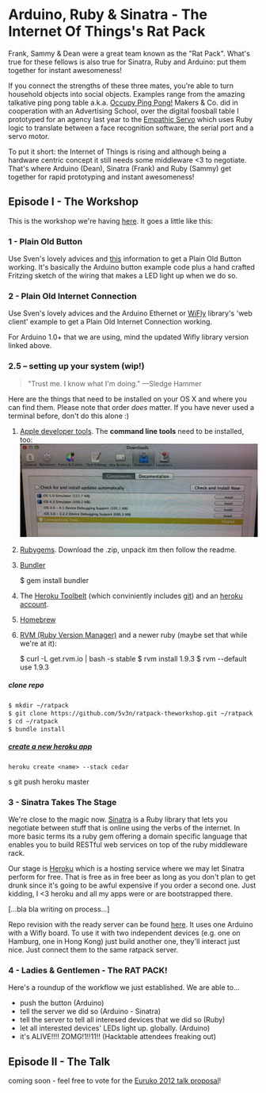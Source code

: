 # Arduino, Ruby &amp; Sinatra - The Internet Of Things's Rat Pack

Frank, Sammy &amp; Dean were a great team known as the "Rat Pack". What's true for these fellows is also true for Sinatra, Ruby and Arduino: put them together for instant awesomeness!

If you connect the strengths of these three mates, you're able to turn household objects into social objects. Examples range from the amazing talkative ping pong table a.k.a. [Occupy Ping Pong!](https://github.com/makersandco/Occupy-Ping-Pong) Makers & Co. did in cooperation with an Advertising School, over the digital foosball table I prototyped for an agency last year to the [Empathic Servo](https://vimeo.com/27113323) which uses Ruby logic to translate between a face recognition software, the serial port and a servo motor.

To put it short: the Internet of Things is rising and although being a hardware centric concept it still needs some middleware <3 to negotiate. That's where Arduino (Dean), Sinatra (Frank) and Ruby (Sammy) get together for rapid prototyping and instant awesomeness!

## Episode I - The Workshop

This is the workshop we're having [here](http://www.meetup.com/hacktable/events/57399932/). It goes a little like this:

### 1 - Plain Old Button

Use Sven's lovely advices and [this](https://github.com/5v3n/ratpack-theworkshop/zipball/step-1-plainbutton) information to get a Plain Old Button working. It's basically the Arduino button example code plus a hand crafted Fritzing sketch of the wiring that makes a LED light up when we do so.

### 2 - Plain Old Internet Connection

Use Sven's lovely advices and the Arduino Ethernet or [WiFly](https://github.com/timr/WiFly-Shield) library's 'web client' example to get a Plain Old Internet Connection working.

For Arduino 1.0+ that we are using, mind the updated Wifly library version linked above.

### 2.5 – setting up your system (wip!)

> "Trust me. I know what I'm doing." ––Sledge Hammer

Here are the things that need to be installed on your OS X and where you can find them. Please note that order *does* matter. If you have never used a terminal before, don't do this alone :)


1. [Apple developer tools](https://developer.apple.com/technologies/tools/). The **command line tools** need to be installed, too: ![](https://github.com/5v3n/ratpack-theworkshop/raw/master/readme-images/xcode-cmt.png)

2. [Rubygems](http://rubygems.org/pages/download). Download the .zip, unpack itm then follow the readme.

3. [Bundler](http://gembundler.com/)

    $ gem install bundler

4. The [Heroku Toolbelt](https://toolbelt.heroku.com/) (which conviniently includes [git](http://git-scm.com/)) and an [heroku account](https://api.heroku.com/signup).

5. [Homebrew](https://github.com/mxcl/homebrew/wiki/installation)

5. [RVM (Ruby Version Manager)](https://rvm.io/) and a newer ruby (maybe set that while we're at it):


    $ curl -L get.rvm.io | bash -s stable
    $ rvm install 1.9.3
    $ rvm --default use 1.9.3
    

##### clone repo

    $ mkdir ~/ratpack
    $ git clone https://github.com/5v3n/ratpack-theworkshop.git ~/ratpack
    $ cd ~/ratpack
    $ bundle install

##### [create a new heroku app](https://devcenter.heroku.com/articles/creating-apps)


    heroku create <name> --stack cedar
s    git push heroku master
    



### 3 - Sinatra Takes The Stage

We're close to the magic now. [Sinatra](http://www.sinatrarb.com/) is a Ruby library that lets you negotiate between stuff that is online using the verbs of the internet. In more basic terms its a ruby gem offering a domain specific language that enables you to build RESTful web services on top of the ruby middleware rack.

Our stage is [Heroku](http://heroku.com) which is a hosting service where we may let Sinatra perform for free. That is free as in free beer as long as you don't plan to get drunk since it's going to be awful expensive if you order a second one. Just kidding, I <3 heroku and all my apps were or are bootstrapped there.

[...bla bla writing on process...]

Repo revision with the ready server can be found [here](https://github.com/5v3n/ratpack-theworkshop/zipball/step-2-onlinebutton). It uses one Arduino with a Wifly board. To use it with two independent devices (e.g. one on Hamburg, one in Hong Kong) just build another one, they'll interact just nice. Just connect them to the same ratpack server.

### 4 - Ladies &amp; Gentlemen - The RAT PACK!

Here's a roundup of the workflow we just established. We are able to...

- push the button (Arduino)
- tell the server we did so (Arduino - Sinatra)
- tell the server to tell all interesed devices that we did so (Ruby)
- let all interested devices' LEDs light up. globally. (Arduino)
- it's ALIVE!!!! ZOMG!1!!11!! (Hacktable attendees freaking out)

## Episode II - The Talk

coming soon - feel free to vote for the [Euruko 2012 talk proposal](https://github.com/euruko2012/call-for-proposals/pull/60)!